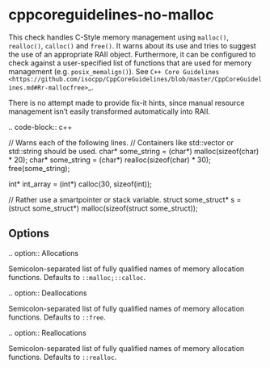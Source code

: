 cppcoreguidelines-no-malloc
===========================

This check handles C-Style memory management using `malloc()`,
`realloc()`, `calloc()` and `free()`. It warns about its use and tries
to suggest the use of an appropriate RAII object. Furthermore, it can be
configured to check against a user-specified list of functions that are
used for memory management (e.g. `posix_memalign()`). See
`C++ Core Guidelines <https://github.com/isocpp/CppCoreGuidelines/blob/master/CppCoreGuidelines.md#Rr-mallocfree>`\_.

There is no attempt made to provide fix-it hints, since manual resource
management isn’t easily transformed automatically into RAII.

.. code-block:: c++

// Warns each of the following lines. // Containers like std::vector or
std::string should be used. char\* some\_string = (char*)
malloc(sizeof(char) * 20); char\* some\_string = (char*)
realloc(sizeof(char) * 30); free(some\_string);

int\* int\_array = (int\*) calloc(30, sizeof(int));

// Rather use a smartpointer or stack variable. struct some\_struct\* s
= (struct some\_struct\*) malloc(sizeof(struct some\_struct));

Options
-------

.. option:: Allocations

Semicolon-separated list of fully qualified names of memory allocation
functions. Defaults to `::malloc;::calloc`.

.. option:: Deallocations

Semicolon-separated list of fully qualified names of memory allocation
functions. Defaults to `::free`.

.. option:: Reallocations

Semicolon-separated list of fully qualified names of memory allocation
functions. Defaults to `::realloc`.
